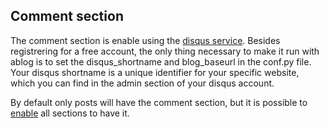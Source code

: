 




## Comment section
The comment section is enable using the [disqus service](https://disqus.com/). Besides registrering for a free account, the only thing necessary to make it run with ablog is to set the disqus_shortname and blog_baseurl in the conf.py file. Your disqus shortname is a unique identifier for your specific website, which you can find in the admin section of your disqus account.

By default only posts will have the comment section, but it is possible to [enable](https://ablog.readthedocs.io/en/latest/manual/ablog-configuration-options/#disqus-integration) all sections to have it.